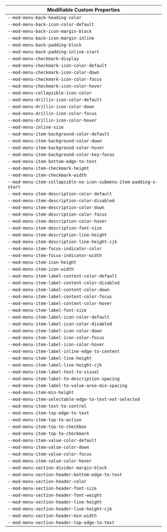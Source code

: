 | Modifiable Custom Properties                                       |
| ------------------------------------------------------------------ |
| `--mod-menu-back-heading-color`                                    |
| `--mod-menu-back-icon-color-default`                               |
| `--mod-menu-back-icon-margin-block`                                |
| `--mod-menu-back-icon-margin-inline`                               |
| `--mod-menu-back-padding-block`                                    |
| `--mod-menu-back-padding-inline-start`                             |
| `--mod-menu-checkmark-display`                                     |
| `--mod-menu-checkmark-icon-color-default`                          |
| `--mod-menu-checkmark-icon-color-down`                             |
| `--mod-menu-checkmark-icon-color-focus`                            |
| `--mod-menu-checkmark-icon-color-hover`                            |
| `--mod-menu-collapsible-icon-color`                                |
| `--mod-menu-drillin-icon-color-default`                            |
| `--mod-menu-drillin-icon-color-down`                               |
| `--mod-menu-drillin-icon-color-focus`                              |
| `--mod-menu-drillin-icon-color-hover`                              |
| `--mod-menu-inline-size`                                           |
| `--mod-menu-item-background-color-default`                         |
| `--mod-menu-item-background-color-down`                            |
| `--mod-menu-item-background-color-hover`                           |
| `--mod-menu-item-background-color-key-focus`                       |
| `--mod-menu-item-bottom-edge-to-text`                              |
| `--mod-menu-item-checkmark-height`                                 |
| `--mod-menu-item-checkmark-width`                                  |
| `--mod-menu-item-collapsible-no-icon-submenu-item-padding-x-start` |
| `--mod-menu-item-description-color-default`                        |
| `--mod-menu-item-description-color-disabled`                       |
| `--mod-menu-item-description-color-down`                           |
| `--mod-menu-item-description-color-focus`                          |
| `--mod-menu-item-description-color-hover`                          |
| `--mod-menu-item-description-font-size`                            |
| `--mod-menu-item-description-line-height`                          |
| `--mod-menu-item-description-line-height-cjk`                      |
| `--mod-menu-item-focus-indicator-color`                            |
| `--mod-menu-item-focus-indicator-width`                            |
| `--mod-menu-item-icon-height`                                      |
| `--mod-menu-item-icon-width`                                       |
| `--mod-menu-item-label-content-color-default`                      |
| `--mod-menu-item-label-content-color-disabled`                     |
| `--mod-menu-item-label-content-color-down`                         |
| `--mod-menu-item-label-content-color-focus`                        |
| `--mod-menu-item-label-content-color-hover`                        |
| `--mod-menu-item-label-font-size`                                  |
| `--mod-menu-item-label-icon-color-default`                         |
| `--mod-menu-item-label-icon-color-disabled`                        |
| `--mod-menu-item-label-icon-color-down`                            |
| `--mod-menu-item-label-icon-color-focus`                           |
| `--mod-menu-item-label-icon-color-hover`                           |
| `--mod-menu-item-label-inline-edge-to-content`                     |
| `--mod-menu-item-label-line-height`                                |
| `--mod-menu-item-label-line-height-cjk`                            |
| `--mod-menu-item-label-text-to-visual`                             |
| `--mod-menu-item-label-to-description-spacing`                     |
| `--mod-menu-item-label-to-value-area-min-spacing`                  |
| `--mod-menu-item-min-height`                                       |
| `--mod-menu-item-selectable-edge-to-text-not-selected`             |
| `--mod-menu-item-text-to-control`                                  |
| `--mod-menu-item-top-edge-to-text`                                 |
| `--mod-menu-item-top-to-action`                                    |
| `--mod-menu-item-top-to-checkbox`                                  |
| `--mod-menu-item-top-to-checkmark`                                 |
| `--mod-menu-item-value-color-default`                              |
| `--mod-menu-item-value-color-down`                                 |
| `--mod-menu-item-value-color-focus`                                |
| `--mod-menu-item-value-color-hover`                                |
| `--mod-menu-section-divider-margin-block`                          |
| `--mod-menu-section-header-bottom-edge-to-text`                    |
| `--mod-menu-section-header-color`                                  |
| `--mod-menu-section-header-font-size`                              |
| `--mod-menu-section-header-font-weight`                            |
| `--mod-menu-section-header-line-height`                            |
| `--mod-menu-section-header-line-height-cjk`                        |
| `--mod-menu-section-header-min-width`                              |
| `--mod-menu-section-header-top-edge-to-text`                       |
